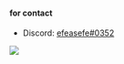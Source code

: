 #### for contact

- Discord: [efeasefe#0352](https://discord.com/users/694942062163918869)

 ![](https://komarev.com/ghpvc/?username=Efeasefe)	
